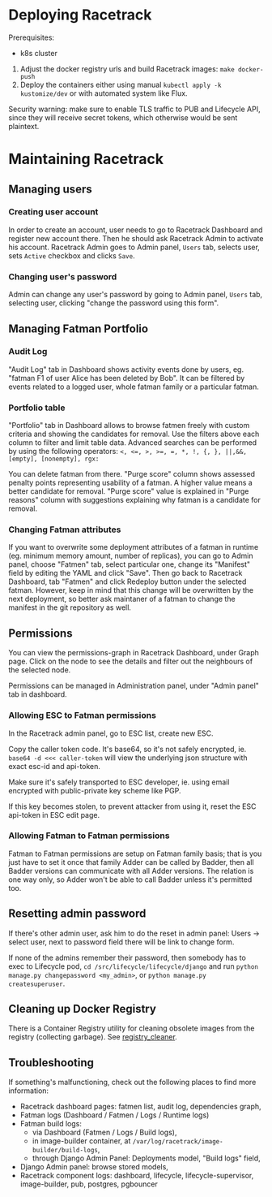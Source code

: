 # Deploying Racetrack

Prerequisites:
- k8s cluster

1. Adjust the docker registry urls and build Racetrack images: `make docker-push`
2. Deploy the containers either using manual `kubectl apply -k kustomize/dev`
or with automated system like Flux.

Security warning: make sure to enable TLS traffic to PUB and Lifecycle API, since
they will receive secret tokens, which otherwise would be sent plaintext.

# Maintaining Racetrack

## Managing users

### Creating user account
In order to create an account, 
user needs to go to Racetrack Dashboard and register new account there.
Then he should ask Racetrack Admin to activate his account.
Racetrack Admin goes to Admin panel, `Users` tab, selects user, 
sets `Active` checkbox and clicks `Save`.

### Changing user's password
Admin can change any user's password by going to Admin panel, `Users` tab, 
selecting user, clicking "change the password using this form".


## Managing Fatman Portfolio

### Audit Log
"Audit Log" tab in Dashboard shows activity events done by users,
eg. "fatman F1 of user Alice has been deleted by Bob".
It can be filtered by events related to a logged user,
whole fatman family or a particular fatman.

### Portfolio table
"Portfolio" tab in Dashboard allows to browse fatmen freely
with custom criteria and showing the candidates for removal.
Use the filters above each column to filter and limit table data. 
Advanced searches can be performed by using the following operators:
`<, <=, >, >=, =, *, !, {, }, ||,&&, [empty], [nonempty], rgx:`

You can delete fatman from there.
"Purge score" column shows assessed penalty points representing usability of a fatman.
A higher value means a better candidate for removal.
"Purge score" value is explained in "Purge reasons" column
with suggestions explaining why fatman is a candidate for removal.

### Changing Fatman attributes
If you want to overwrite some deployment attributes of a fatman in runtime 
(eg. minimum memory amount, number of replicas),
you can go to Admin panel, choose "Fatmen" tab, select particular one,
change its "Manifest" field by editing the YAML and click "Save".
Then go back to Racetrack Dashboard, tab "Fatmen" and click Redeploy button under the selected fatman.
However, keep in mind that this change will be overwritten by the next deployment,
so better ask maintaner of a fatman to change the manifest in the git repository as well.

## Permissions

You can view the permissions-graph in Racetrack Dashboard, under Graph page.
Click on the node to see the details and filter out the neighbours of the selected node.

Permissions can be managed in Administration panel, under "Admin panel" tab in dashboard.

### Allowing ESC to Fatman permissions

In the Racetrack admin panel, go to ESC list, create new ESC.

Copy the caller token code. It's base64, so it's not safely encrypted, ie.
`base64 -d <<< caller-token` will view the underlying json structure
with exact esc-id and api-token.

Make sure it's safely transported to ESC developer, ie. using email encrypted with
public-private key scheme like PGP.

If this key becomes stolen, to prevent attacker from using it, reset the ESC api-token
in ESC edit page.


### Allowing Fatman to Fatman permissions

Fatman to Fatman permissions are setup on Fatman family basis; that is you just
have to set it once that family Adder can be called by Badder, then all Badder
versions can communicate with all Adder versions. The relation is one way only,
so Adder won't be able to call Badder unless it's permitted too.

## Resetting admin password

If there's other admin user, ask him to do the reset in admin panel:
Users -> select user, next to password field there will be link to change form.

If none of the admins remember their password, then somebody has to exec
to Lifecycle pod, `cd /src/lifecycle/lifecycle/django` and run 
`python manage.py changepassword <my_admin>`, or `python manage.py createsuperuser`.

## Cleaning up Docker Registry

There is a Container Registry utility for cleaning obsolete images from the registry
(collecting garbage).
See [registry_cleaner](../utils/registry_cleaner/README.md).


## Troubleshooting
If something's malfunctioning, check out the following places to find more information:

- Racetrack dashboard pages: fatmen list, audit log, dependencies graph,
- Fatman logs (Dashboard / Fatmen / Logs / Runtime logs)
- Fatman build logs:
    - via Dashboard (Fatmen / Logs / Build logs),
    - in image-builder container, at `/var/log/racetrack/image-builder/build-logs`,
    - through Django Admin Panel: Deployments model, "Build logs" field,
- Django Admin panel: browse stored models,
- Racetrack component logs: dashboard, lifecycle, lifecycle-supervisor, image-builder, pub, postgres, pgbouncer
